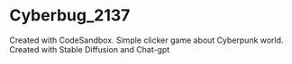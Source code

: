# Cyberbug_2137
Created with CodeSandbox. Simple clicker game about Cyberpunk world. Created with Stable Diffusion and Chat-gpt
